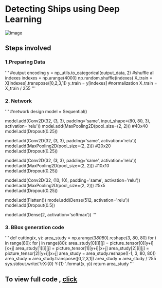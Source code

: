 # Detecting Ships using Deep Learning
![image](https://cdn-images-1.medium.com/max/1000/1*DcO07U2GAS_AkWQXCzXdQA.png)

## Steps involved
### 1.Preparing Data
'''
#output encoding
y = np_utils.to_categorical(output_data, 2)
#shuffle all indexes
indexes = np.arange(4000)
np.random.shuffle(indexes)
X_train = X[indexes].transpose([0,2,3,1])
y_train = y[indexes]
#normalization
X_train = X_train / 255
'''

### 2. Network
'''
#network design
model = Sequential()

model.add(Conv2D(32, (3, 3), padding='same', input_shape=(80, 80, 3), activation='relu'))
model.add(MaxPooling2D(pool_size=(2, 2))) #40x40
model.add(Dropout(0.25))

model.add(Conv2D(32, (3, 3), padding='same', activation='relu'))
model.add(MaxPooling2D(pool_size=(2, 2))) #20x20
model.add(Dropout(0.25))

model.add(Conv2D(32, (3, 3), padding='same', activation='relu'))
model.add(MaxPooling2D(pool_size=(2, 2))) #10x10
model.add(Dropout(0.25))

model.add(Conv2D(32, (10, 10), padding='same', activation='relu'))
model.add(MaxPooling2D(pool_size=(2, 2))) #5x5
model.add(Dropout(0.25))

model.add(Flatten())
model.add(Dense(512, activation='relu'))
model.add(Dropout(0.5))

model.add(Dense(2, activation='softmax'))
'''

### 3. BBox generation code
'''
def cutting(x, y):
    area_study = np.arange(3*80*80).reshape(3, 80, 80)
    for i in range(80):
        for j in range(80):
            area_study[0][i][j] = picture_tensor[0][y+i][x+j]
            area_study[1][i][j] = picture_tensor[1][y+i][x+j]
            area_study[2][i][j] = picture_tensor[2][y+i][x+j]
    area_study = area_study.reshape([-1, 3, 80, 80])
    area_study = area_study.transpose([0,2,3,1])
    area_study = area_study / 255
    sys.stdout.write('\rX:{0} Y:{1}  '.format(x, y))
    return area_study
'''

## To view full code , [click](https://nbviewer.jupyter.org/github/ucalyptus/Detecting-Ships/blob/master/detecting-ships.ipynb)
